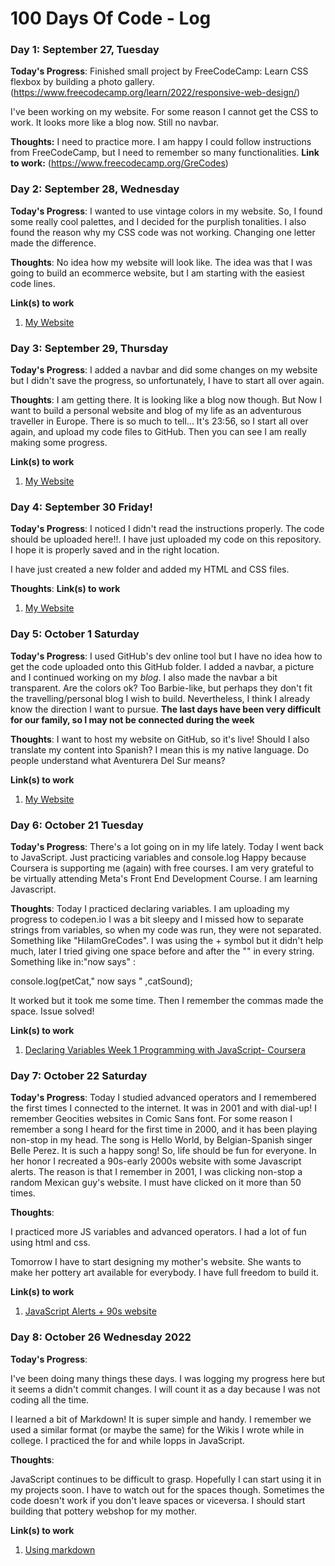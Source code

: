 # 100 Days Of Code - Log

### Day 1: September 27, Tuesday

**Today's Progress**: Finished small project by FreeCodeCamp: Learn CSS flexbox by building a photo gallery. (https://www.freecodecamp.org/learn/2022/responsive-web-design/)

I've been working on my website. For some reason I cannot get the CSS to work. It looks more like a blog now. Still no navbar.

**Thoughts:** I need to practice more. I am happy I could follow instructions from FreeCodeCamp, but I need to remember so many functionalities.
**Link to work:** (https://www.freecodecamp.org/GreCodes)

### Day 2: September 28, Wednesday

**Today's Progress**: I wanted to use vintage colors in my website. So, I found some really cool palettes, and I decided for the purplish tonalities. I also found the reason why my CSS code was not working. Changing one letter made the difference.

**Thoughts**: No idea how my website will look like. The idea was that I was going to build an ecommerce website, but I am starting with the easiest code lines. 

**Link(s) to work**
1. [My Website](https://codepen.io/GreCodes/pen/NWMyvod)

### Day 3: September 29, Thursday
  **Today's Progress**: I added a navbar and did some changes on my website but  I didn't save the progress, so unfortunately, I have to start all over again.
  
**Thoughts**: I am getting there. It is looking like a blog now though. But Now I want to build a personal website and blog of my life as an adventurous traveller in Europe. There is so much to tell...
  It's 23:56, so I start all over again, and upload my code files to GitHub. Then you can see I am really making some progress.
 
  **Link(s) to work**
1. [My Website](https://codepen.io/GreCodes/pen/NWMyvod)
  
  ### Day 4: September 30 Friday! 
  **Today's Progress**: I noticed I didn't read the instructions properly. The code should be uploaded here!!.  I have just uploaded my code on this repository. I hope it is properly saved and in the right location. 
  
  I have just created a new folder and added my HTML and CSS files.
  
**Thoughts**: 
  **Link(s) to work**
1. [My Website](https://codepen.io/GreCodes/pen/NWMyvod)

  ### Day 5: October 1 Saturday
  **Today's Progress**: I used GitHub's dev online tool but I have no idea how to get the code uploaded onto this GitHub folder. I added a navbar, a picture and I continued working on my <em>blog</em>. I also  made the navbar a bit transparent. Are the colors ok? Too Barbie-like, but perhaps they don't fit the travelling/personal blog I wish to build. Nevertheless, I think I already know the direction I want to pursue.
**The last days have been very difficult for our family, so I may not be connected during the week**

  
**Thoughts**: I want to host my website on GitHub, so it's live!
Should I also translate my content into Spanish? I mean this is my native language.
Do people understand what Aventurera Del Sur means?

  **Link(s) to work**
1. [My Website](https://codepen.io/GreCodes/full/NWMyvod)

 ### Day 6: October 21 Tuesday
 
  **Today's Progress**: There's a lot going on in my life lately. Today I went back to JavaScript. Just practicing variables and console.log
  Happy because Coursera is  supporting me (again) with free courses. I am very grateful to be virtually attending Meta's Front End Development Course.
  I am learning Javascript. 

  
**Thoughts**: Today I practiced declaring variables. I am uploading my progress to codepen.io
I was a bit sleepy and I missed how to separate strings from variables, so when my code was run, they were not separated. Something like "HiIamGreCodes". I was using the + symbol but it didn't help much, later I tried giving one space before and after the "" in every string. Something like in:"now says" :


console.log(petCat," now says " ,catSound);

It worked but it took me some time. Then I remember the commas made the space. Issue solved!

  **Link(s) to work**
1. [Declaring Variables Week 1 Programming with JavaScript- Coursera](https://codepen.io/GreCodes/pen/ZEogBdy)

 ### Day 7: October 22 Saturday
 
  **Today's Progress**: Today I studied advanced operators and I remembered the first times I connected to the internet. It was in 2001 and with dial-up!
  I remember Geocities websites in Comic Sans font. 
  For some reason I remember a song I heard for the first time in 2000, and it has been playing non-stop in my head. 
  The song is Hello World, by Belgian-Spanish singer Belle Perez. 
  It is such a happy song! So, life should be fun for everyone. 
  In her honor I recreated a 90s-early 2000s website with some Javascript alerts. The reason is that I remember in 2001, I was clicking non-stop a random Mexican guy's   website. I must have clicked on it more than 50 times. 
  
  
**Thoughts**: 


  I practiced more JS variables and advanced operators. 
  I had a lot of fun using html and css. 
  
  Tomorrow I have to start designing my mother's website. She wants to make her pottery art available for everybody. 
  I have full freedom to build it. 

  **Link(s) to work**
1. [ JavaScript Alerts + 90s website](https://codepen.io/GreCodes/pen/YzvKPGw)


### Day 8: October 26 Wednesday 2022
 
  **Today's Progress**:
  
 I've been doing many things these days. I was logging my progress here but it seems a didn't commit changes.
 I will count it as a day because I was not coding all the time. 
 
 I learned a bit of Markdown! It is super simple and handy. I remember we used a similar format (or maybe the same) for the Wikis I wrote while in college. 
 I practiced the for and while lopps in JavaScript.
  
**Thoughts**: 


JavaScript continues to be difficult to grasp. Hopefully I can start using it in my projects soon. I have to watch out for the spaces though. Sometimes the code doesn't work if you don't leave spaces or viceversa.
I should start building that pottery webshop for my mother.

  **Link(s) to work**
1. [Using markdown](https://github.com/GreCodes/new90sWebsite)




